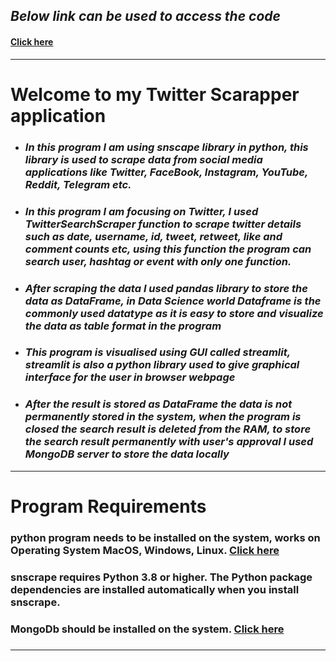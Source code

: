 ## _Below link can be used to access the code_
#### [Click here](https://github.com/harishkumargithub/Twitter-scrape/blob/main/TweetScrape.py)
---

# **Welcome to my Twitter Scarapper application**

- ### _In this program I am using snscape library in python, this library is used to scrape data from social media applications like Twitter, FaceBook, Instagram, YouTube, Reddit, Telegram etc._

- ### _In this program I am focusing on Twitter, I used TwitterSearchScraper function to scrape twitter details such as date, username, id, tweet, retweet, like and comment counts etc, using this function the program can search user, hashtag or event with only one function._

- ### _After scraping the data I used pandas library to store the data as DataFrame, in Data Science world Dataframe is the commonly used datatype as it is easy to store and visualize the data as table format in the program_

- ### _This program is visualised using GUI called streamlit, streamlit is also a python library used to give graphical interface for the user in browser webpage_

- ### _After the result is stored as DataFrame the data is not permanently stored in the system, when the program is closed the search result is deleted from the RAM, to store the search result permanently with user's approval I used MongoDB server to store the data locally_
---


# **Program Requirements**
### python program needs to be installed on the system, works on Operating System MacOS, Windows, Linux. [Click here](https://www.python.org/downloads/)
### snscrape requires Python 3.8 or higher. The Python package dependencies are installed automatically when you install snscrape.
### MongoDb should be installed on the system. [Click here](https://www.mongodb.com/try/download/community)
### 
---
